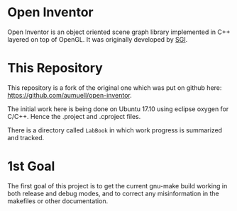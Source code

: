 Open Inventor
=============

Open Inventor is an object oriented scene graph library implemented in C++
layered on top of OpenGL. It was originally developed by
[SGI](http://www.sgi.com/).

This Repository
===============

This repository is a fork of the original one which was put on github here: https://github.com/aumuell/open-inventor.

The initial work here is being done on Ubuntu 17.10 using eclipse oxygen for C/C++.  Hence the .project and .cproject files.

There is a directory called `LabBook` in which work progress is summarized and tracked.



# 1st Goal

The first goal of this project is to get the current gnu-make build working in both release and debug modes, and to correct any misinformation in the makefiles or other documentation. 


